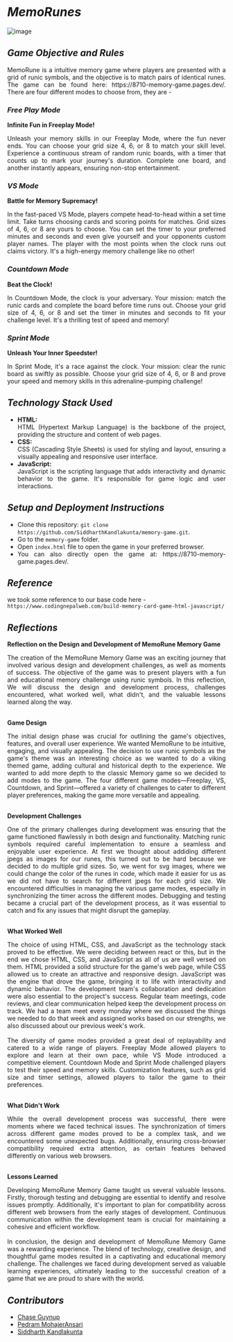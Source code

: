 # ***MemoRunes***
![image](https://github.com/SiddharthKandlakunta/memory-game/assets/144715467/c372dd57-fabc-48cd-89ff-9c2606a0509f)



## ***Game Objective and Rules***
<div align="justify"> MemoRune is a intuitive memory game where players are presented with a grid of runic symbols, and the objective is to match pairs of identical runes. The game can be found here: 
https://8710-memory-game.pages.dev/.  
There are four different modes to choose from, they are - </div>


### ***Free Play Mode***

**Infinite Fun in Freeplay Mode!**

<div align="justify"> Unleash your memory skills in our Freeplay Mode, where the fun never ends. You can choose your grid size 4, 6, or 8 to match your skill level. Experience a continuous stream of random runic boards, with a timer that counts up to mark your journey's duration. Complete one board, and another instantly appears, ensuring non-stop entertainment. </div>




### ***VS Mode***

**Battle for Memory Supremacy!**  

<div align="justify"> In the fast-paced VS Mode, players compete head-to-head within a set time limit. Take turns choosing cards and scoring points for matches. Grid sizes of 4, 6, or 8 are yours to choose. You can set the timer to your preferred minutes and seconds and even give yourself and your opponents custom player names. The player with the most points when the clock runs out claims victory. It's a high-energy memory challenge like no other! </div>



### ***Countdown Mode***

**Beat the Clock!**

<div align="justify"> In Countdown Mode, the clock is your adversary. Your mission: match the runic cards and complete the board before time runs out. Choose your grid size of 4, 6, or 8 and set the timer in minutes and seconds to fit your challenge level. It's a thrilling test of speed and memory! </div>

### ***Sprint Mode***

**Unleash Your Inner Speedster!**

<div align="justify"> In Sprint Mode, it's a race against the clock. Your mission: clear the runic board as swiftly as possible. Choose your grid size of 4, 6, or 8 and prove your speed and memory skills in this adrenaline-pumping challenge! </div>

## ***Technology Stack Used***

- **HTML:** <div align="justify"> HTML (Hypertext Markup Language) is the backbone of the project, providing the structure and content of web pages. </div>
- **CSS:** <div align="justify"> CSS (Cascading Style Sheets) is used for styling and layout, ensuring a visually appealing and responsive user interface. </div>
- **JavaScript:** <div align="justify"> JavaScript is the scripting language that adds interactivity and dynamic behavior to the game. It's responsible for game logic and user interactions. </div>

## ***Setup and Deployment Instructions***

-  Clone this repository: `git clone https://github.com/SiddharthKandlakunta/memory-game.git`.
-  Go to the `memory-game` folder. 
-  Open `index.html` file to open the game in your preferred browser. 
-  <div align="justify"> You can also directly open the game at: https://8710-memory-game.pages.dev/. </div>


## ***Reference***
we took some reference to our base code here - `https://www.codingnepalweb.com/build-memory-card-game-html-javascript/`

## ***Reflections***
**Reflection on the Design and Development of MemoRune Memory Game**

<div align="justify"> The creation of the MemoRune Memory Game was an exciting journey that involved various design and development challenges, as well as moments of success. The objective of the game was to present players with a fun and educational memory challenge using runic symbols. In this reflection, We will discuss the design and development process, challenges encountered, what worked well, what didn't, and the valuable lessons learned along the way. </div>  
<br/>

**Game Design**

<div align="justify"> The initial design phase was crucial for outlining the game's objectives, features, and overall user experience. We wanted MemoRune to be intuitive, engaging, and visually appealing. The decision to use runic symbols as the game's theme was an interesting choice as we wanted to do a viking themed game, adding cultural and historical depth to the experience. We wanted to add more depth to the classic Memory game so we decided to add modes to the game. The four different game modes—Freeplay, VS, Countdown, and Sprint—offered a variety of challenges to cater to different player preferences, making the game more versatile and appealing. </div>  
<br/>


**Development Challenges**

<div align="justify"> One of the primary challenges during development was ensuring that the game functioned flawlessly in both design and functionality. Matching runic symbols required careful implementation to ensure a seamless and enjoyable user experience. At first we thought about addiding different jpegs as images for our runes, this turned out to be hard because we decided to do multiple grid sizes. So, we went for svg images, where we could change the color of the runes in code, which made it easier for us as we did not have to search for different jpegs for each grid size. We encountered difficulties in managing the various game modes, especially in synchronizing the timer across the different modes. Debugging and testing became a crucial part of the development process, as it was essential to catch and fix any issues that might disrupt the gameplay. </div>  
<br/>

**What Worked Well**

<div align="justify"> The choice of using HTML, CSS, and JavaScript as the technology stack proved to be effective. We were deciding between react or this, but in the end we chose HTML, CSS, and JavaScript as all of us are well versed on them. HTML provided a solid structure for the game's web page, while CSS allowed us to create an attractive and responsive design. JavaScript was the engine that drove the game, bringing it to life with interactivity and dynamic behavior. The development team's collaboration and dedication were also essential to the project's success. Regular team meetings, code reviews, and clear communication helped keep the development process on track. We had a team meet every monday where we discussed the things we needed to do that week and assigned works based on our strengths, we also discussed about our previous week's work. </div> 
<br/>

<div align="justify"> The diversity of game modes provided a great deal of replayability and catered to a wide range of players. Freeplay Mode allowed players to explore and learn at their own pace, while VS Mode introduced a competitive element. Countdown Mode and Sprint Mode challenged players to test their speed and memory skills. Customization features, such as grid size and timer settings, allowed players to tailor the game to their preferences. </div>  
<br/>

**What Didn't Work**

<div align="justify"> While the overall development process was successful, there were moments where we faced technical issues. The synchronization of timers across different game modes proved to be a complex task, and we encountered some unexpected bugs. Additionally, ensuring cross-browser compatibility required extra attention, as certain features behaved differently on various web browsers. </div>  
<br/>

**Lessons Learned**

<div align="justify"> Developing MemoRune Memory Game taught us several valuable lessons. Firstly, thorough testing and debugging are essential to identify and resolve issues promptly. Additionally, it's important to plan for compatibility across different web browsers from the early stages of development. Continuous communication within the development team is crucial for maintaining a cohesive and efficient workflow. </div>
<br/>

<div align="justify"> In conclusion, the design and development of MemoRune Memory Game was a rewarding experience. The blend of technology, creative design, and thoughtful game modes resulted in a captivating and educational memory challenge. The challenges we faced during development served as valuable learning experiences, ultimately leading to the successful creation of a game that we are proud to share with the world. </div>

## ***Contributors***

- [Chase Guynup](https://github.com/chasepg0821)
- [Pedram MohajerAnsari](https://github.com/pedram-mohajer)
- [Siddharth Kandlakunta](https://github.com/SiddharthKandlakunta)

